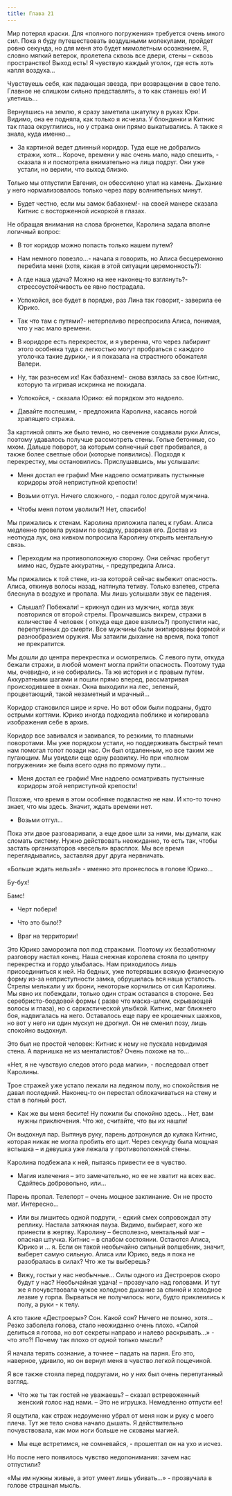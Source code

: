 ```yaml
---
title: Глава 21
---
```


Мир потерял краски. Для «полного погружения» требуется очень много сил. Пока я буду путешествовать воздушными
молекулами, пройдет ровно секунда, но для меня это будет мимолетным осознанием. Я, словно мягкий ветерок, пролетела
сквозь все двери, стены – сквозь пространство! Выход есть! Я чувствую каждый уголок, где есть хоть капля воздуха…

Чувствуешь себя, как падающая звезда, при возвращении в свое тело. Главное не слишком сильно представлять, а то как
станешь ею! И улетишь…

Вернувшись на землю, я сразу заметила шкатулку в руках Юри. Видимо, она ее подняла, как только я исчезла. У блондинки и
Китнис так глаза округлились, но у стража они прямо выкатывались. А также я знала, куда именно…

- За картиной ведет длинный коридор. Туда еще не добрались стражи, хотя… Короче, времени у нас очень мало, надо
  спешить, - сказала я и посмотрела внимательно на лица подруг. Они уже устали, но верили, что выход близко.

Только мы отпустили Евгения, он обессилено упал на камень. Дыхание у него нормализовалось только через пару волнительных
минут.

- Будет честно, если мы замок бабахнем!- на своей манере сказала Китнис с восторженной искоркой в глазах.

Не обращая внимания на слова брюнетки, Каролина задала вполне логичный вопрос:

- В тот коридор можно попасть только нашем путем?

- Нам немного повезло…- начала я говорить, но Алиса бесцеремонно перебила меня (хотя, какая в этой ситуации
  церемонность?):

- А где наша удача? Можно на нее наконец-то взглянуть?- стрессоустойчивость ее явно пострадала.

- Успокойся, все будет в порядке, раз Лина так говорит,- заверила ее Юрико.

- Так что там с путями?- нетерпеливо переспросила Алиса, понимая, что у нас мало времени.

- В коридоре есть перекресток, и я уверенна, что через лабиринт этого особняка туда с легкостью могут пробраться с
  каждого уголочка такие дурики,- и я показала на страстного обожателя Валери.

- Ну, так разнесем их! Как бабахнем!- снова взялась за свое Китнис, которую та игривая искринка не покидала.

- Успокойся, - сказала Юрико: ей порядком это надоело.

- Давайте поспешим, - предложила Каролина, касаясь ногой храпящего стража.

За картиной опять же было темно, но свечение создавали руки Алисы, поэтому удавалось получше рассмотреть стены. Голые
бетонные, со мхом. Дальше поворот, за которым солнечный свет пробивался, а также более светлые обои (которые появились).
Подходя к перекрестку, мы остановились. Прислушавшись, мы услышали:

- Меня достал ее график! Мне надоело осматривать пустынные коридоры этой неприступной крепости!

- Возьми отгул. Ничего сложного, - подал голос другой мужчина.

- Чтобы меня потом уволили?! Нет, спасибо!

Мы прижались к стенам. Каролина приложила палец к губам. Алиса медленно провела руками по воздуху, разрезая его. Достав
из неоткуда лук, она кивком попросила Каролину открыть ментальную связь.

- Переходим на противоположную сторону. Они сейчас пробегут мимо нас, будьте аккуратны, - предупредила Алиса.

Мы прижались к той стене, из-за которой сейчас выбежит опасность. Алиса, откинув волосы назад, натянула тетиву. Только
взлетев, стрела блеснула в воздухе и пропала. Мы лишь услышали звук ее падения.

- Слышал? Побежали! – крикнул один из мужчин, когда звук повторился от второй стрелы. Промчавшись вихрем, стражи в
  количестве 4 человек ( откуда еще двое взялись?) пропустили нас, перепуганных до смерти. Все мужчины были экипированы
  формой и разнообразием оружия. Мы затаили дыхание на время, пока топот не прекратится.

Мы дошли до центра перекрестка и осмотрелись. С левого пути, откуда бежали стражи, в любой момент могла прийти
опасность. Поэтому туда мы, очевидно, и не собирались. Та же история и с правым путем. Аккуратными шагами и пошли прямо
вперед, рассматривая происходившее в окнах. Окна выходили на лес, зеленый, процветающий, такой незаметный и мрачный…

Коридор становился шире и ярче. Но вот обои были подраны, будто острыми когтями. Юрико иногда подходила поближе и
копировала изображения себе в архив.

Коридор все завивался и завивался, то резкими, то плавными поворотами. Мы уже порядком устали, но поддерживать быстрый
темп нам помогал топот позади нас. Он был отдаленным, но все таким же пугающим. Мы увидели еще одну развилку. Но при
«полном погружении» же была всего одна по прямому пути…

- Меня достал ее график! Мне надоело осматривать пустынные коридоры этой неприступной крепости!

Похоже, что время в этом особняке подвластно не нам. И кто-то точно знает, что мы здесь. Значит, ждать времени нет.

- Возьми отгул…

Пока эти двое разговаривали, а еще двое шли за ними, мы думали, как сломать систему. Нужно действовать неожиданно, то
есть так, чтобы застать организаторов «веселья» врасплох. Мы все время переглядывались, заставляя друг друга нервничать.

«Больше ждать нельзя!» - именно это пронеслось в голове Юрико…

Бу-бух!

Бамс!

- Черт побери!

- Что это было!?

- Враг на территории!

Это Юрико заморозила пол под стражами. Поэтому их беззаботному разговору настал конец. Наша снежная королева стояла по
центру перекрестка и гордо улыбалась. Нам приходилось лишь присоединиться к ней. На бедных, уже потерявших всякую
физическую форму из-за неприступности замка, обрушилась вся наша усталость. Стрелы мелькали у их брони, некоторые
корчились от сил Каролины. Мы явно их побеждали, только один страж оставался в стороне. Без серебристо-бордовой формы (
разве что маска-шлем, скрывающей волосы и глаза), но с саркастической улыбкой. Китнис, маг ближнего боя, надвигалась на
него. Оставалось еще пару ее крошечных шажков, но вот у него ни один мускул не дрогнул. Он не сменил позу, лишь спокойно
выдохнул.

Это был не простой человек: Китнис к нему не пускала невидимая стена. А парнишка не из менталистов? Очень похоже на то…

«Нет, я не чувствую следов этого рода магии», - последовал ответ Каролины.

Трое стражей уже устало лежали на ледяном полу, но спокойствия не давал последний. Наконец-то он перестал облокачиваться
на стену и стал в полный рост.

- Как же вы меня бесите! Ну пожили бы спокойно здесь… Нет, вам нужны приключения. Что же, считайте, что вы их нашли!

Он выдохнул пар. Вытянув руку, парень дотронулся до кулака Китнис, которая никак не могла пробить его щит. Через секунду
была мощная вспышка – и девушка уже лежала у противоположной стены.

Каролина подбежала к ней, пытаясь привести ее в чувство.

- Магия излечения – это замечательно, но ее не хватит на всех вас. Сдайтесь добровольно, или…

Парень пропал. Телепорт – очень мощное заклинание. Он не просто маг. Интересно…

- Или вы лишитесь одной подруги, - едкий смех сопровождал эту реплику. Настала затяжная пауза. Видимо, выбирает, кого же
  принести в жертву. Каролину – бесполезно, ментальный маг – опасная штучка. Китнис – в слабом состоянии. Остаются
  Алиса, Юрико и … я. Если он такой необычайно сильный волшебник, значит, выберет самую сильную. Алиса или Юрико, ведь я
  пока не разобралась в силах? Что же ты выберешь?

- Вижу, гостьи у нас необычные… Силы одного из Дестроеров скоро будут у нас? Необычайная удача! – прозвучало над
  головами. И тут же я почувствовала чужое холодное дыхание за спиной и холодное лезвие у горла. Вырваться не
  получилось: ноги, будто приклеились к полу, а руки - к телу.

А кто такие «Дестроеры»? Сон. Какой сон? Ничего не помню, хотя… Резко заболела голова, стало неожиданно очень плохо.
«Силой делиться я готова, но вот секреты направо и налево раскрывать…» - что это?! Почему так плохо от одной только
мысли?

Я начала терять сознание, а точнее – падать на парня. Его это, наверное, удивило, но он вернул меня в чувство легкой
пощечиной.

Я все также стояла перед подругами, но у них был очень перепуганный взгляд.

- Что же ты так гостей не уважаешь? – сказал встревоженный женский голос над нами. – Это не игрушка. Немедленно отпусти
  ее!

Я ощутила, как страж недоуменно убрал от меня нож и руку с моего плеча. Тут же тело снова начало дышать. Я действительно
почувствовала, как мои ноги больше не скованы магией.

- Мы еще встретимся, не сомневайся, - прошептал он на ухо и исчез.

Но после него появилось чувство недопонимания: зачем нас отпустили?

«Мы им нужны живые, а этот умеет лишь убивать…» - прозвучала в голове страшная мысль. 
